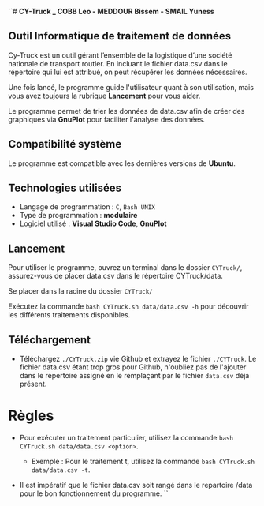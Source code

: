 ``# **CY-Truck _ COBB Leo - MEDDOUR Bissem - SMAIL Yuness**

## Outil Informatique de traitement de données

Cy-Truck est un outil gérant l’ensemble de la logistique d’une société nationale de transport routier. En incluant le fichier data.csv dans le répertoire qui lui est attribué, on peut récupérer les données nécessaires.

Une fois lancé, le programme guide l'utilisateur quant à son utilisation, mais vous avez toujours la rubrique **Lancement** pour vous aider.

Le programme permet de trier les données de data.csv afin de créer des graphiques via **GnuPlot** pour faciliter l'analyse des données.

## Compatibilité système

Le programme est compatible avec les dernières versions de **Ubuntu**.

## Technologies utilisées

- Langage de programmation : `C`, `Bash UNIX`
- Type de programmation : **modulaire**
- Logiciel utilisé : **Visual Studio Code**, **GnuPlot**

## Lancement

Pour utiliser le programme, ouvrez un terminal dans le dossier `CYTruck/`, assurez-vous de placer data.csv dans le répertoire CYTruck/data. 

Se placer dans la racine du dossier `CYTruck/`

Exécutez la commande `bash CYTruck.sh data/data.csv -h` pour découvrir les différents traitements disponibles.

## Téléchargement

- Téléchargez `./CYTruck.zip` vie Github et extrayez le fichier `./CYTruck`. Le fichier data.csv étant trop gros pour Github, n'oubliez pas de l'ajouter dans le répertoire assigné en le remplaçant par le fichier `data.csv` déjà présent.

# Règles

- Pour exécuter un traitement particulier, utilisez la commande `bash CYTruck.sh data/data.csv <option>`.
  - Exemple : Pour le traitement t, utilisez la commande `bash CYTruck.sh data/data.csv -t`.
 
- Il est impératif que le fichier data.csv soit rangé dans le repartoire /data pour le bon fonctionnement du programme.
``
